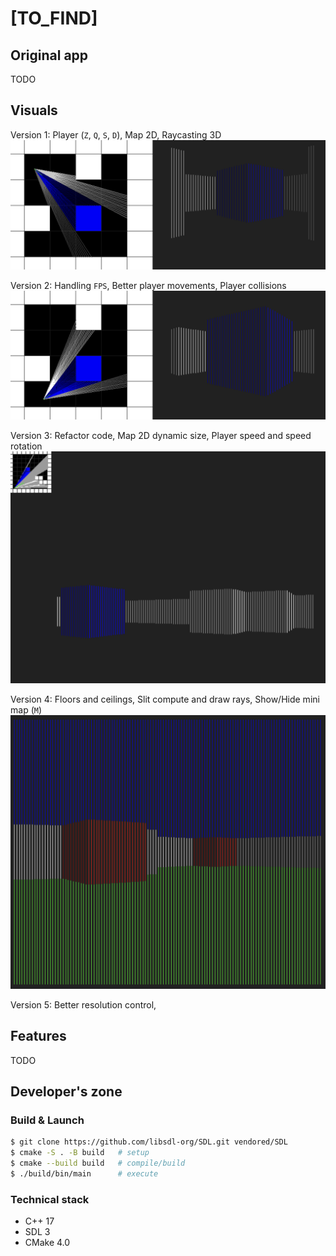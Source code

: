 # [TO_FIND]

## Original app

TODO

## Visuals

Version 1: Player (`Z`, `Q`, `S`, `D`), Map 2D, Raycasting 3D
![screenshot-1](/visuals/1.png)

Version 2: Handling `FPS`, Better player movements, Player collisions
![screenshot-2](/visuals/2.png)

Version 3: Refactor code, Map 2D dynamic size, Player speed and speed rotation
![screenshot-3](/visuals/3.png)

Version 4: Floors and ceilings, Slit compute and draw rays, Show/Hide mini map (`M`)
![screenshot-4](/visuals/4.png)

Version 5: Better resolution control,

## Features

TODO

## Developer's zone

### Build & Launch

```zsh
$ git clone https://github.com/libsdl-org/SDL.git vendored/SDL
$ cmake -S . -B build   # setup
$ cmake --build build   # compile/build
$ ./build/bin/main      # execute
```

### Technical stack

- C++ 17
- SDL 3
- CMake 4.0
